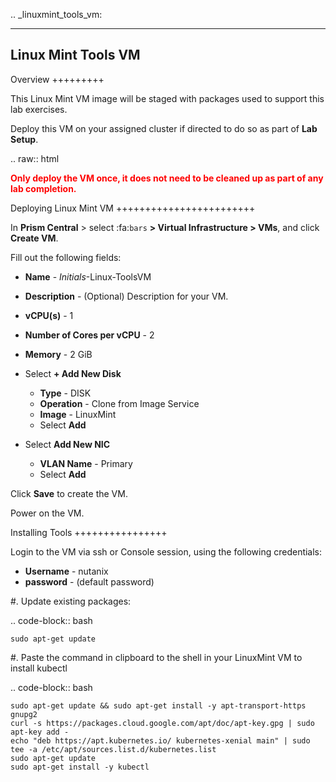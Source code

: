 .. _linuxmint_tools_vm:

---------------------
Linux Mint Tools VM
---------------------

Overview
+++++++++

This Linux Mint VM image will be staged with packages used to support this lab exercises.

Deploy this VM on your assigned cluster if directed to do so as part of **Lab Setup**.

.. raw:: html

  <strong><font color="red">Only deploy the VM once, it does not need to be cleaned up as part of any lab completion.</font></strong>

Deploying Linux Mint VM
++++++++++++++++++++++++

In **Prism Central** > select :fa:`bars` **> Virtual Infrastructure > VMs**, and click **Create VM**.

Fill out the following fields:

- **Name** - *Initials*-Linux-ToolsVM
- **Description** - (Optional) Description for your VM.
- **vCPU(s)** - 1
- **Number of Cores per vCPU** - 2
- **Memory** - 2 GiB

- Select **+ Add New Disk**
    - **Type** - DISK
    - **Operation** - Clone from Image Service
    - **Image** - LinuxMint
    - Select **Add**

- Select **Add New NIC**
    - **VLAN Name** - Primary
    - Select **Add**

Click **Save** to create the VM.

Power on the VM.

Installing Tools
++++++++++++++++

Login to the VM via ssh or Console session, using the following credentials:

- **Username** - nutanix
- **password** - (default password)

#. Update existing packages:

   .. code-block:: bash

    sudo apt-get update

#. Paste the command in clipboard to the shell in your LinuxMint VM to install kubectl

   .. code-block:: bash

    sudo apt-get update && sudo apt-get install -y apt-transport-https gnupg2
    curl -s https://packages.cloud.google.com/apt/doc/apt-key.gpg | sudo apt-key add -
    echo "deb https://apt.kubernetes.io/ kubernetes-xenial main" | sudo tee -a /etc/apt/sources.list.d/kubernetes.list
    sudo apt-get update
    sudo apt-get install -y kubectl
